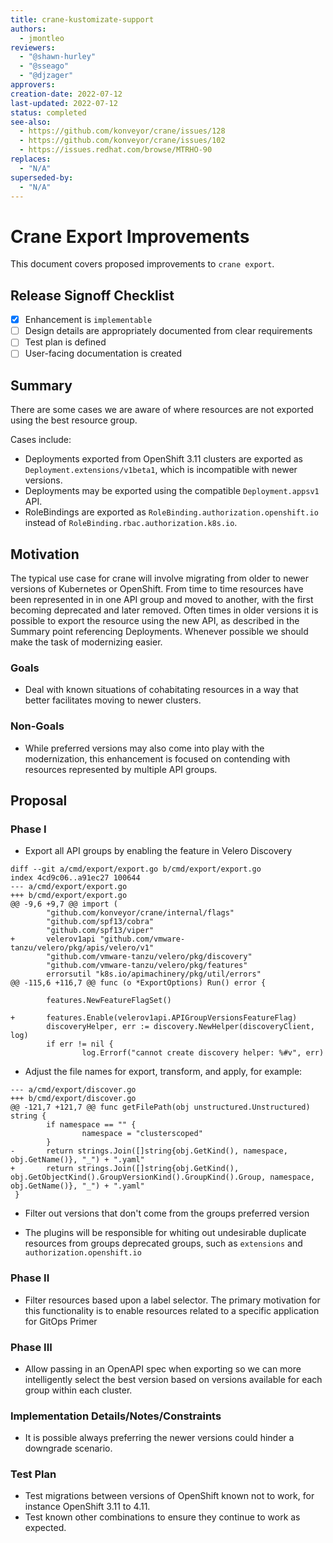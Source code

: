 ```yaml
---
title: crane-kustomizate-support
authors:
  - jmontleo
reviewers:
  - "@shawn-hurley"
  - "@sseago"
  - "@djzager"
approvers:
creation-date: 2022-07-12
last-updated: 2022-07-12
status: completed
see-also:
  - https://github.com/konveyor/crane/issues/128
  - https://github.com/konveyor/crane/issues/102
  - https://issues.redhat.com/browse/MTRHO-90
replaces:
  - "N/A"
superseded-by:
  - "N/A"
---
```


# Crane Export Improvements

This document covers proposed improvements to `crane export`.

## Release Signoff Checklist

- [x] Enhancement is `implementable`
- [ ] Design details are appropriately documented from clear requirements
- [ ] Test plan is defined
- [ ] User-facing documentation is created

## Summary

There are some cases we are aware of where resources are not exported using the
best resource group.

Cases include:
- Deployments exported from OpenShift 3.11 clusters are exported as `Deployment.extensions/v1beta1`, which is incompatible with newer versions.
- Deployments may be exported using the compatible `Deployment.appsv1` API.
- RoleBindings are exported as `RoleBinding.authorization.openshift.io` instead of `RoleBinding.rbac.authorization.k8s.io`.

## Motivation

The typical use case for crane will involve migrating from older to newer
versions of Kubernetes or OpenShift. From time to time resources have been
represented in in one API group and moved to another, with the first
becoming deprecated and later removed. Often times in older versions it is
possible to export the resource using the new API, as described in the Summary
point referencing Deployments. Whenever possible we should make the task of
modernizing easier.

### Goals

- Deal with known situations of cohabitating resources in a way that better
facilitates moving to newer clusters.

### Non-Goals

- While preferred versions may also come into play with the modernization, this enhancement is focused on contending with resources represented by multiple API groups.

## Proposal

### Phase I

- Export all API groups by enabling the feature in Velero Discovery
```
diff --git a/cmd/export/export.go b/cmd/export/export.go
index 4cd9c06..a91ec27 100644
--- a/cmd/export/export.go
+++ b/cmd/export/export.go
@@ -9,6 +9,7 @@ import (
        "github.com/konveyor/crane/internal/flags"
        "github.com/spf13/cobra"
        "github.com/spf13/viper"
+       velerov1api "github.com/vmware-tanzu/velero/pkg/apis/velero/v1"
        "github.com/vmware-tanzu/velero/pkg/discovery"
        "github.com/vmware-tanzu/velero/pkg/features"
        errorsutil "k8s.io/apimachinery/pkg/util/errors"
@@ -115,6 +116,7 @@ func (o *ExportOptions) Run() error {

        features.NewFeatureFlagSet()

+       features.Enable(velerov1api.APIGroupVersionsFeatureFlag)
        discoveryHelper, err := discovery.NewHelper(discoveryClient, log)
        if err != nil {
                log.Errorf("cannot create discovery helper: %#v", err)
```

- Adjust the file names for export, transform, and apply, for example:
```
--- a/cmd/export/discover.go
+++ b/cmd/export/discover.go
@@ -121,7 +121,7 @@ func getFilePath(obj unstructured.Unstructured) string {
        if namespace == "" {
                namespace = "clusterscoped"
        }
-       return strings.Join([]string{obj.GetKind(), namespace, obj.GetName()}, "_") + ".yaml"
+       return strings.Join([]string{obj.GetKind(), obj.GetObjectKind().GroupVersionKind().GroupKind().Group, namespace, obj.GetName()}, "_") + ".yaml"
 }
```

- Filter out versions that don't come from the groups preferred version

- The plugins will be responsible for whiting out undesirable duplicate resources from groups deprecated groups, such as `extensions` and `authorization.openshift.io`

### Phase II

- Filter resources based upon a label selector. The primary motivation for this functionality is to enable resources related to a specific application for GitOps Primer

### Phase III

- Allow passing in an OpenAPI spec when exporting so we can more intelligently select the best version based on versions available for each group within each cluster.

### Implementation Details/Notes/Constraints

- It is possible always preferring the newer versions could hinder a downgrade scenario.

### Test Plan

- Test migrations between versions of OpenShift known not to work, for instance
OpenShift 3.11 to 4.11.
- Test known other combinations to ensure they continue to work as expected.
